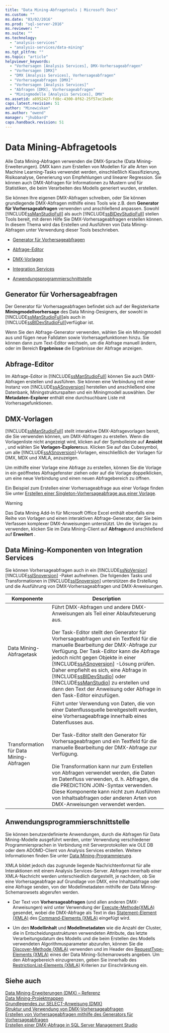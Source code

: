 ```yaml
---
title: "Data Mining-Abfragetools | Microsoft Docs"
ms.custom: ""
ms.date: "03/02/2016"
ms.prod: "sql-server-2016"
ms.reviewer: ""
ms.suite: ""
ms.technology: 
  - "analysis-services"
  - "analysis-services/data-mining"
ms.tgt_pltfrm: ""
ms.topic: "article"
helpviewer_keywords: 
  - "Vorhersagen [Analysis Services], DMX-Vorhersageabfragen"
  - "Vorhersagen [DMX]"
  - "DMX [Analysis Services], Vorhersageabfragen"
  - "Vorhersageabfragen [DMX]"
  - "Vorhersagen [Analysis Services]"
  - "Abfragen [DMX], Vorhersageabfragen"
  - "Miningmodelle [Analysis Services], DMX"
ms.assetid: a8952427-fd8c-4300-8f62-25f57ac1be0c
caps.latest.revision: 51
author: "Minewiskan"
ms.author: "owend"
manager: "jhubbard"
caps.handback.revision: 51
---
```

# Data Mining-Abfragetools
  Alle Data Mining-Abfragen verwenden die DMX-Sprache (Data Mining-Erweiterungen). DMX kann zum Erstellen von Modellen für alle Arten von Machine Learning-Tasks verwendet werden, einschließlich Klassifizierung, Risikoanalyse, Generierung von Empfehlungen und linearer Regression. Sie können auch DMX-Abfragen für Informationen zu Mustern und für Statistiken, die beim Verarbeiten des Modells generiert wurden, erstellen.  
  
 Sie können Ihre eigenen DMX-Abfragen schreiben, oder Sie können grundlegende DMX-Abfragen mithilfe eines Tools wie z.B. dem **Generator für Vorhersageabfragen** verwenden und anschließend anpassen. Sowohl [!INCLUDE[ssManStudioFull](../../includes/ssmanstudiofull-md.md)] als auch [!INCLUDE[ssBIDevStudioFull](../../includes/ssbidevstudiofull-md.md)] stellen Tools bereit, mit deren Hilfe Sie DMX-Vorhersageabfragen erstellen können. In diesem Thema wird das Erstellen und Ausführen von Data Mining-Abfragen unter Verwendung dieser Tools beschrieben.  
  
-   [Generator für Vorhersageabfragen](#bkmk_Builder)  
  
-   [Abfrage-Editor](#bkmk_QueryEditor)  
  
-   [DMX-Vorlagen](#bkmk_Templates)  
  
-   [Integration Services](#bkmk_SSIS)  
  
-   [Anwendungsprogrammierschnittstelle](#bkmk_API)  
  
##  <a name="bkmk_Builder"></a> Generator für Vorhersageabfragen  
 Der Generator für Vorhersageabfragen befindet sich auf der Registerkarte **Miningmodellvorhersage** des Data Mining-Designers, der sowohl in [!INCLUDE[ssManStudioFull](../../includes/ssmanstudiofull-md.md)]als auch in [!INCLUDE[ssBIDevStudioFull](../../includes/ssbidevstudiofull-md.md)]verfügbar ist.  
  
 Wenn Sie den Abfrage-Generator verwenden, wählen Sie ein Miningmodell aus und fügen neue Falldaten sowie Vorhersagefunktionen hinzu. Sie können dann zum Text-Editor wechseln, um die Abfrage manuell ändern, oder im Bereich **Ergebnisse** die Ergebnisse der Abfrage anzeigen.  
  
##  <a name="bkmk_QueryEditor"></a> Abfrage-Editor  
 Im Abfrage-Editor in [!INCLUDE[ssManStudioFull](../../includes/ssmanstudiofull-md.md)] können Sie auch DMX-Abfragen erstellen und ausführen. Sie können eine Verbindung mit einer Instanz von [!INCLUDE[ssASnoversion](../../includes/ssasnoversion-md.md)] herstellen und anschließend eine Datenbank, Miningstrukturspalten und ein Miningmodell auswählen. Der **Metadaten-Explorer** enthält eine durchsuchbare Liste mit Vorhersagefunktionen.  
  
##  <a name="bkmk_Templates"></a> DMX-Vorlagen  
 [!INCLUDE[ssManStudioFull](../../includes/ssmanstudiofull-md.md)] stellt interaktive DMX-Abfragevorlagen bereit, die Sie verwenden können, um DMX-Abfragen zu erstellen. Wenn die Vorlagenliste nicht angezeigt wird, klicken auf der Symbolleiste auf **Ansicht** , und wählen Sie **Vorlagen-Explorer**aus. Klicken Sie auf das Cubesymbol, um alle [!INCLUDE[ssASnoversion](../../includes/ssasnoversion-md.md)]-Vorlagen, einschließlich der Vorlagen für DMX, MDX und XMLA, anzuzeigen.  
  
 Um mithilfe einer Vorlage eine Abfrage zu erstellen, können Sie die Vorlage in ein geöffnetes Abfragefenster ziehen oder auf die Vorlage doppelklicken, um eine neue Verbindung und einen neuen Abfragebereich zu öffnen.  
  
 Ein Beispiel zum Erstellen einer Vorhersageabfrage aus einer Vorlage finden Sie unter [Erstellen einer Singleton-Vorhersageabfrage aus einer Vorlage](../../analysis-services/data-mining/create-a-singleton-prediction-query-from-a-template.md).  
  
> [!WARNING]  
>  Das Data Mining Add-In für Microsoft Office Excel enthält ebenfalls eine Reihe von Vorlagen und einen interaktiven Abfrage-Generator, der Sie beim Verfassen komplexer DMX-Anweisungen unterstützt. Um die Vorlagen zu verwenden, klicken Sie im Data Mining-Client auf **Abfrage**und anschließend auf **Erweitert** .  
  
##  <a name="bkmk_SSIS"></a> Data Mining-Komponenten von Integration Services  
 Sie können Vorhersageabfragen auch in ein [!INCLUDE[ssNoVersion](../../includes/ssnoversion-md.md)] [!INCLUDE[ssISnoversion](../../includes/ssisnoversion-md.md)] -Paket aufnehmen. Die folgenden Tasks und Transformationen in [!INCLUDE[ssISnoversion](../../includes/ssisnoversion-md.md)] unterstützen die Erstellung und die Ausführung von DMX-Vorhersageabfragen und DMX-Anweisungen.  
  
|Komponente|Description|  
|---------------|-----------------|  
|Data Mining-Abfragetask|Führt DMX-Abfragen und andere DMX-Anweisungen als Teil einer Ablaufsteuerung aus.<br /><br /> Der Task-Editor stellt den Generator für Vorhersageabfragen und ein Textfeld für die manuelle Bearbeitung der DMX-Abfrage zur Verfügung. Der Task-Editor kann die Abfrage jedoch nicht gegen Objekte in einer [!INCLUDE[ssASnoversion](../../includes/ssasnoversion-md.md)] -Lösung prüfen. Daher empfiehlt es sich, eine Abfrage in [!INCLUDE[ssBIDevStudio](../../includes/ssbidevstudio-md.md)] oder [!INCLUDE[ssManStudio](../../includes/ssmanstudio-md.md)] zu erstellen und dann den Text der Anweisung oder Abfrage in den Task-Editor einzufügen.|  
|Transformation für Data Mining-Abfragen|Führt unter Verwendung von Daten, die von einer Datenflussquelle bereitgestellt wurden, eine Vorhersageabfrage innerhalb eines Datenflusses aus.<br /><br /> Der Task-Editor stellt den Generator für Vorhersageabfragen und ein Textfeld für die manuelle Bearbeitung der DMX-Abfrage zur Verfügung.<br /><br /> Die Transformation kann nur zum Erstellen von Abfragen verwendet werden, die Daten im Datenfluss verwenden, d. h. Abfragen, die die PREDICTION JOIN-Syntax verwenden. Diese Komponente kann nicht zum Ausführen von Inhaltsabfragen oder anderen Arten von DMX-Anweisungen verwendet werden.|  
  
##  <a name="bkmk_API"></a> Anwendungsprogrammierschnittstelle  
 Sie können benutzerdefinierte Anwendungen, durch die Abfragen für Data Mining-Modelle ausgeführt werden, unter Verwendung verschiedener Programmiersprachen in Verbindung mit Serverprotokollen wie OLE DB oder dem ADOMD-Client von Analysis Services erstellen. Weitere Informationen finden Sie unter [Data Mining-Programmierung](../../analysis-services/data-mining-programming.md).  
  
 XMLA bildet jedoch das zugrunde liegende Nachrichtenformat für alle Interaktionen mit einem Analysis Services-Server. Abfragen innerhalb einer XMLA-Nachricht werden unterschiedlich dargestellt, je nachdem, ob Sie eine Vorhersageabfrage auf Grundlage von DMX, eine Inhaltsabfrage oder eine Abfrage senden, von der Modellmetadaten mithilfe der Data Mining-Schemarowsets abgerufen werden.  
  
-   Der Text von **Vorhersageabfragen** (und allen anderen DMX-Anweisungen) wird unter Verwendung der [Execute-Methode&#40;XMLA&#41;](../Topic/Execute%20Method%20\(XMLA\).md) gesendet, wobei die DMX-Abfrage als Text in das [Statement-Element &#40;XMLA&#41;](../../analysis-services/xmla/xml-elements-commands/statement-element-xmla.md) des [Command-Elements &#40;XMLA&#41;](../../analysis-services/xmla/xml-elements-properties/command-element-xmla.md) eingefügt wird.  
  
-   Um den **Modellinhalt** und **Modellmetadaten** wie die Anzahl der Cluster, die in Entscheidungsstrukturen verwendeten Attribute, das letzte Verarbeitungsdatum des Modells und die beim Erstellen des Modells verwendeten Algorithmusparameter abzurufen, können Sie die [Discover-Methode &#40;XMLA&#41;](../Topic/Discover%20Method%20\(XMLA\).md) verwenden und im Header des [RequestType-Elements &#40;XMLA&#41;](../../analysis-services/xmla/xml-elements-properties/requesttype-element-xmla.md) eines der Data Mining-Schemarowsets angeben. Um den Abfragebereich einzugrenzen, geben Sie innerhalb des [RestrictionList-Elements &#40;XMLA&#41;](../../analysis-services/xmla/xml-elements-properties/restrictionlist-element-xmla.md) Kriterien zur Einschränkung ein.  
  
## Siehe auch  
 [Data Mining-Erweiterungen &#40;DMX&#41; – Referenz](../../dmx/data-mining-extensions-dmx-reference.md)   
 [Data Mining-Projektmappen](../../analysis-services/data-mining/data-mining-solutions.md)   
 [Grundlegendes zur SELECT-Anweisung (DMX)](../../dmx/understanding-the-dmx-select-statement.md)   
 [Struktur und Verwendung von DMX-Vorhersageabfragen](../../dmx/structure-and-usage-of-dmx-prediction-queries.md)   
 [Erstellen von Vorhersageabfragen mithilfe des Generators für Vorhersageabfragen](../../analysis-services/data-mining/create-a-prediction-query-using-the-prediction-query-builder.md)   
 [Erstellen einer DMX-Abfrage in SQL Server Management Studio](../../analysis-services/data-mining/create-a-dmx-query-in-sql-server-management-studio.md)  
  
  